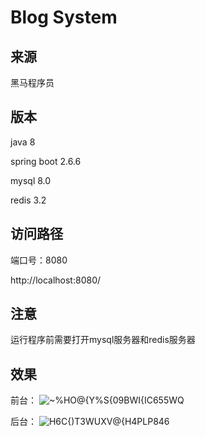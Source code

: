 # Blog System

## 来源

黑马程序员

## 版本

java 8

spring boot 2.6.6

mysql 8.0

redis 3.2

## 访问路径
端口号：8080

http://localhost:8080/

## 注意

运行程序前需要打开mysql服务器和redis服务器


## 效果


前台：
![~%HO@{Y%S{09BWI{IC655WQ](https://user-images.githubusercontent.com/82797815/173557564-bb9e8aec-0ca9-4a90-b529-b696e52232d2.png)


后台：
![H6C{)T3WUXV@{H4PLP`84`6](https://user-images.githubusercontent.com/82797815/173557582-91a1fcd9-b7df-489d-97b8-fd2ef1601702.png)

